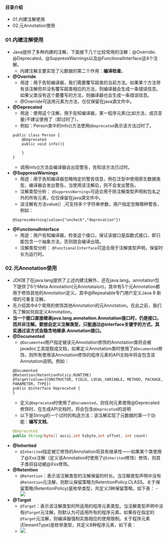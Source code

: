 #### 目录介绍
- 01.内建注解使用
- 02.元Annotation使用




### 01.内建注解使用
- Java提供了多种内建的注解，下面接下几个比较常用的注解：@Override、@Deprecated、@SuppressWarnings以及@FunctionalInterface这4个注解。
    - 内建注解主要实现了元数据的第二个作用：**编译检查**。
- **@Override**  
    - 用途：用于告知编译器，我们需要覆写超类的当前方法。如果某个方法带有该注解但并没有覆写超类相应的方法，则编译器会生成一条错误信息。如果父类没有这个要覆写的方法，则编译器也会生成一条错误信息。
    - @Override可适用元素为方法，仅仅保留在java源文件中。
- **@Deprecated**  
    - 用途：使用这个注解，用于告知编译器，某一程序元素\(比如方法，成员变量\)不建议使用了（即过时了）。
    - 例如：Person类中的info\(\)方法使用`@Deprecated`表示该方法过时了。
    ```
    public class Person {
        @Deprecated
        public void info(){
    
        }
    }
    ```
    - 调用info\(\)方法会编译器会出现警告，告知该方法已过时。
- **@SuppressWarnings**  
    - 用途：用于告知编译器忽略特定的警告信息，例在泛型中使用原生数据类型，编译器会发出警告，当使用该注解后，则不会发出警告。
    - 注解类型分析： `@SuppressWarnings`可适合用于除注解类型声明和包名之外的所有元素，仅仅保留在java源文件中。
    - 该注解有方法value\(）,可支持多个字符串参数，用户指定忽略哪种警告，例如：
    ```
    @SupressWarning(value={"uncheck","deprecation"})
    ```
- **@FunctionalInterface**  
    - 用途：用户告知编译器，检查这个接口，保证该接口是函数式接口，即只能包含一个抽象方法，否则就会编译出错。
    - 注解类型分析： `@FunctionalInterface`可适合用于注解类型声明，保留时长为运行时。



### 02.元Annotation使用
- JDK除了在java.lang提供了上述内建注解外，还在java.lang。annotation包下提供了6个Meta Annotation\(元Annotataion\)，其中有5个元Annotation都用于修饰其他的Annotation定义。其中@Repeatable专门用户定义Java 8 新增的可重复注解。
- 先介绍其中4个常用的修饰其他Annotation的元Annotation。在此之前，我们先了解如何自定义Annotation。
- **当一个接口直接继承java.lang.annotation.Annotation接口时，仍是接口，而并非注解。要想自定义注解类型，只能通过@interface关键字的方式，其实通过该方式会隐含地继承.Annotation接口。**
- **@Documented**
    - `@Documented`用户指定被该元Annotation修饰的Annotation类将会被javadoc工具提取成文档，如果定义Annotation类时使用了`@Documented`修饰，则所有使用该Annotation修饰的程序元素的API文档中将会包含该Annotation说明。例如：
    ```
    @Documented
    @Retention(RetentionPolicy.RUNTIME)
    @Target(value={CONSTRUCTOR, FIELD, LOCAL_VARIABLE, METHOD, PACKAGE, PARAMETER, TYPE})
    public @interface Deprecated {
    }
    ```
    - 定义`@Deprecated`时使用了`@Documented`，则任何元素使用@Deprecated修饰时，在生成API文档时，将会包含`@Deprecated`的说明  
    - 以下是String的一个过时的构造方法：该注解实现了元数据的第一个功能：**编写文档**。
    ```java
    @Deprecated
    public String(byte[] ascii,int hibyte,int offset, int count)
    ```
- **@Inherited**
    - `@Inherited`指定被它修饰的Annotation将具有继承性——如果某个类使用了@Xxx注解（定义该Annotation时使用了`@Inherited`修饰）修饰，则其子类将自动被@Xxx修饰。
- **@Retention**
    - `@Retention`：表示该注解类型的注解保留的时长。当注解类型声明中没有`@Retention`元注解，则默认保留策略为RetentionPolicy.CLASS。关于保留策略\(RetentionPolicy\)是枚举类型，共定义3种保留策略，如下表：     - ![](http://upload-images.jianshu.io/upload_images/3985563-828fe68fcdf834b4.png?imageMogr2/auto-orient/strip|imageView2/2/w/1240)
- **@Target**
    - `@Target`：表示该注解类型的所适用的程序元素类型。当注解类型声明中没有`@Target`元注解，则默认为可适用所有的程序元素。如果存在指定的`@Target`元注解，则编译器强制实施相应的使用限制。关于程序元素\(ElementType\)是枚举类型，共定义8种程序元素，如下表：
    - ![](http://upload-images.jianshu.io/upload_images/3985563-7b457df2143fa5dd.png?imageMogr2/auto-orient/strip|imageView2/2/w/1240)





